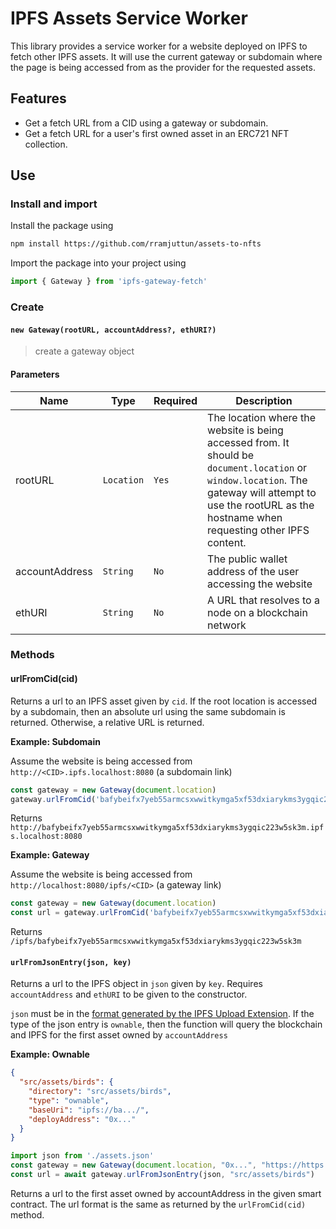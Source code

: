 # IPFS Assets Service Worker 

This library provides a service worker for a website deployed on IPFS to fetch other IPFS assets. It will use the current gateway or subdomain where the page is being accessed from as the provider for the requested assets. 

## Features
* Get a fetch URL from a CID using a gateway or subdomain.
* Get a fetch URL for a user's first owned asset in an ERC721 NFT collection.

## Use

### Install and import 
Install the package using 
```bash
npm install https://github.com/rramjuttun/assets-to-nfts
```

Import the package into your project using 
```js
import { Gateway } from 'ipfs-gateway-fetch'
```

### Create

#### `new Gateway(rootURL, accountAddress?, ethURI?)`

> create a gateway object

#### Parameters

| Name     | Type                                                                 | Required                                          | Description                                                                                                    |
| -------- | -------------------------------------------------------------------- | ------------------------------------------------ | -------------------------------------------------------------------------------------------------------------- |
| rootURL      | `Location`                                     | `Yes`                 | The location where the website is being accessed from. It should be `document.location` or `window.location`. The gateway will attempt to use the rootURL as the hostname when requesting other IPFS content.  |
| accountAddress | `String`                                                             | `No`                                         | The public wallet address of the user accessing the website                                                             |
| ethURI     | `String`                                                             | `No`                                    | A URL that resolves to a node on a blockchain network                                                                 |                                             |

### Methods
#### urlFromCid(cid)
Returns a url to an IPFS asset given by `cid`. If the root location is accessed by a subdomain, then an absolute url using the same subdomain is returned. Otherwise, a relative URL is returned.  

**Example: Subdomain** 

Assume the website is being accessed from `http://<CID>.ipfs.localhost:8080` (a subdomain link)
```js
const gateway = new Gateway(document.location)
gateway.urlFromCid('bafybeifx7yeb55armcsxwwitkymga5xf53dxiarykms3ygqic223w5sk3m')
```
Returns `http://bafybeifx7yeb55armcsxwwitkymga5xf53dxiarykms3ygqic223w5sk3m.ipfs.localhost:8080`

**Example: Gateway** 

Assume the website is being accessed from `http://localhost:8080/ipfs/<CID>` (a gateway link)
```js
const gateway = new Gateway(document.location)
const url = gateway.urlFromCid('bafybeifx7yeb55armcsxwwitkymga5xf53dxiarykms3ygqic223w5sk3m')
```
Returns `/ipfs/bafybeifx7yeb55armcsxwwitkymga5xf53dxiarykms3ygqic223w5sk3m`

#### `urlFromJsonEntry(json, key)`
Returns a url to the IPFS object in `json` given by `key`. Requires `accountAddress` and `ethURI` to be given to the constructor.   

`json` must be in the [format generated by the IPFS Upload Extension](https://github.com/rramjuttun/vscode-asset-converter#extension-commands). If the type of the json entry is `ownable`, then the function will query the blockchain and IPFS for the first asset owned by `accountAddress` 

**Example: Ownable**
```json
{
  "src/assets/birds": {
    "directory": "src/assets/birds",
    "type": "ownable",
    "baseUri": "ipfs://ba.../",
    "deployAddress": "0x..."
  }
}
```

```js
import json from './assets.json'
const gateway = new Gateway(document.location, "0x...", "https://https://polygon-mumbai.g.alchemy.com/...")
const url = await gateway.urlFromJsonEntry(json, "src/assets/birds")
```
Returns a url to the first asset owned by accountAddress in the given smart contract. The url format is the same as returned by the `urlFromCid(cid)` method.





